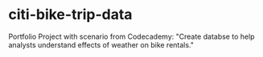 # citi-bike-trip-data
 Portfolio Project with scenario from Codecademy: "Create databse to help analysts understand effects of weather on bike rentals."
